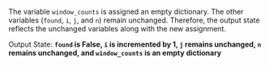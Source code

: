 The variable `window_counts` is assigned an empty dictionary. The other variables (`found`, `i`, `j`, and `n`) remain unchanged. Therefore, the output state reflects the unchanged variables along with the new assignment.

Output State: **`found` is False, `i` is incremented by 1, `j` remains unchanged, `n` remains unchanged, and `window_counts` is an empty dictionary**